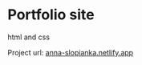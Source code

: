 # Portfolio site
 html and css 
 
 Project url: [anna-slopianka.netlify.app](anna-slopianka.netlify.app)
